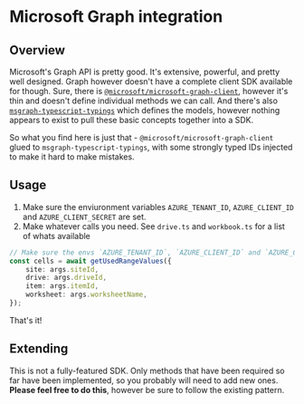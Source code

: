 # Microsoft Graph integration
## Overview
Microsoft's Graph API is pretty good. It's extensive, powerful, and pretty well designed. Graph however doesn't have a complete client SDK available for though. 
Sure, there is [`@microsoft/microsoft-graph-client`](https://www.npmjs.com/package/@microsoft/microsoft-graph-client), however it's thin and doesn't define 
individual methods we can call. And there's also [`msgraph-typescript-typings`](https://github.com/microsoftgraph/msgraph-typescript-typings) which defines 
the models, however nothing appears to exist to pull these basic concepts together into a SDK.

So what you find here is just that - `@microsoft/microsoft-graph-client` glued to `msgraph-typescript-typings`, with some strongly typed IDs injected to make it hard to make mistakes.

## Usage

1) Make sure the enviuronment variables `AZURE_TENANT_ID`, `AZURE_CLIENT_ID` and `AZURE_CLIENT_SECRET` are set.
2) Make whatever calls you need. See `drive.ts` and `workbook.ts` for a list of whats available

```typescript
// Make sure the envs `AZURE_TENANT_ID`, `AZURE_CLIENT_ID` and `AZURE_CLIENT_SECRET` are set.
const cells = await getUsedRangeValues({
    site: args.siteId,
    drive: args.driveId,
    item: args.itemId,
    worksheet: args.worksheetName,
});
```

That's it!

## Extending
This is not a fully-featured SDK. Only methods that have been required so far have been implemented, so you probably will need to add new ones. **Please feel free to do this**, however be sure to follow the existing pattern.